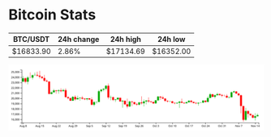 # Bitcoin Stats

BTC/USDT|24h change|24h high|24h low|
|---|---|---|---|
|$16833.90|2.86%|$17134.69|$16352.00|

<img src="./chart.svg">
